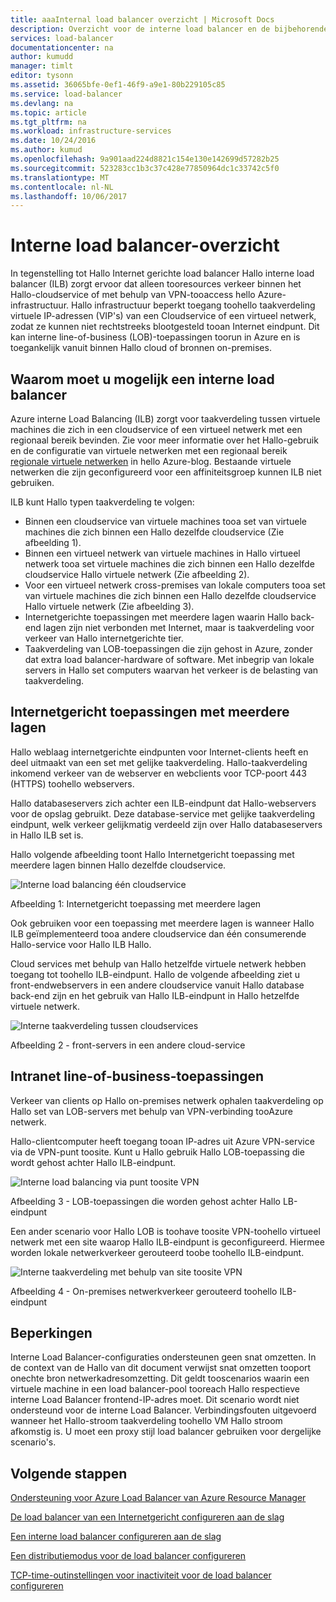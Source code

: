 ```yaml
---
title: aaaInternal load balancer overzicht | Microsoft Docs
description: Overzicht voor de interne load balancer en de bijbehorende functies. De werking van een load balancer voor Azure en mogelijke scenario's tooconfigure interne eindpunten
services: load-balancer
documentationcenter: na
author: kumudd
manager: timlt
editor: tysonn
ms.assetid: 36065bfe-0ef1-46f9-a9e1-80b229105c85
ms.service: load-balancer
ms.devlang: na
ms.topic: article
ms.tgt_pltfrm: na
ms.workload: infrastructure-services
ms.date: 10/24/2016
ms.author: kumud
ms.openlocfilehash: 9a901aad224d8821c154e130e142699d57282b25
ms.sourcegitcommit: 523283cc1b3c37c428e77850964dc1c33742c5f0
ms.translationtype: MT
ms.contentlocale: nl-NL
ms.lasthandoff: 10/06/2017
---
```

# <a name="internal-load-balancer-overview"></a>Interne load balancer-overzicht

In tegenstelling tot Hallo Internet gerichte load balancer Hallo interne load balancer (ILB) zorgt ervoor dat alleen tooresources verkeer binnen het Hallo-cloudservice of met behulp van VPN-tooaccess hello Azure-infrastructuur. Hallo infrastructuur beperkt toegang toohello taakverdeling virtuele IP-adressen (VIP's) van een Cloudservice of een virtueel netwerk, zodat ze kunnen niet rechtstreeks blootgesteld tooan Internet eindpunt. Dit kan interne line-of-business (LOB)-toepassingen toorun in Azure en is toegankelijk vanuit binnen Hallo cloud of bronnen on-premises.

## <a name="why-you-may-need-an-internal-load-balancer"></a>Waarom moet u mogelijk een interne load balancer

Azure interne Load Balancing (ILB) zorgt voor taakverdeling tussen virtuele machines die zich in een cloudservice of een virtueel netwerk met een regionaal bereik bevinden. Zie voor meer informatie over het Hallo-gebruik en de configuratie van virtuele netwerken met een regionaal bereik [regionale virtuele netwerken](https://azure.microsoft.com/blog/2014/05/14/regional-virtual-networks/) in hello Azure-blog. Bestaande virtuele netwerken die zijn geconfigureerd voor een affiniteitsgroep kunnen ILB niet gebruiken.

ILB kunt Hallo typen taakverdeling te volgen:

* Binnen een cloudservice van virtuele machines tooa set van virtuele machines die zich binnen een Hallo dezelfde cloudservice (Zie afbeelding 1).
* Binnen een virtueel netwerk van virtuele machines in Hallo virtueel netwerk tooa set virtuele machines die zich binnen een Hallo dezelfde cloudservice Hallo virtuele netwerk (Zie afbeelding 2).
* Voor een virtueel netwerk cross-premises van lokale computers tooa set van virtuele machines die zich binnen een Hallo dezelfde cloudservice Hallo virtuele netwerk (Zie afbeelding 3).
* Internetgerichte toepassingen met meerdere lagen waarin Hallo back-end lagen zijn niet verbonden met Internet, maar is taakverdeling voor verkeer van Hallo internetgerichte tier.
* Taakverdeling van LOB-toepassingen die zijn gehost in Azure, zonder dat extra load balancer-hardware of software. Met inbegrip van lokale servers in Hallo set computers waarvan het verkeer is de belasting van taakverdeling.

## <a name="internet-facing-multi-tier-applications"></a>Internetgericht toepassingen met meerdere lagen

Hallo weblaag internetgerichte eindpunten voor Internet-clients heeft en deel uitmaakt van een set met gelijke taakverdeling. Hallo-taakverdeling inkomend verkeer van de webserver en webclients voor TCP-poort 443 (HTTPS) toohello webservers.

Hallo databaseservers zich achter een ILB-eindpunt dat Hallo-webservers voor de opslag gebruikt. Deze database-service met gelijke taakverdeling eindpunt, welk verkeer gelijkmatig verdeeld zijn over Hallo databaseservers in Hallo ILB set is.

Hallo volgende afbeelding toont Hallo Internetgericht toepassing met meerdere lagen binnen Hallo dezelfde cloudservice.

![Interne load balancing één cloudservice](./media/load-balancer-internal-overview/IC736321.png)

Afbeelding 1: Internetgericht toepassing met meerdere lagen

Ook gebruiken voor een toepassing met meerdere lagen is wanneer Hallo ILB geïmplementeerd tooa andere cloudservice dan één consumerende Hallo-service voor Hallo ILB Hallo.

Cloud services met behulp van Hallo hetzelfde virtuele netwerk hebben toegang tot toohello ILB-eindpunt. Hallo de volgende afbeelding ziet u front-endwebservers in een andere cloudservice vanuit Hallo database back-end zijn en het gebruik van Hallo ILB-eindpunt in Hallo hetzelfde virtuele netwerk.

![Interne taakverdeling tussen cloudservices](./media/load-balancer-internal-overview/IC744147.png)

Afbeelding 2 - front-servers in een andere cloud-service

## <a name="intranet-line-of-business-applications"></a>Intranet line-of-business-toepassingen

Verkeer van clients op Hallo on-premises netwerk ophalen taakverdeling op Hallo set van LOB-servers met behulp van VPN-verbinding tooAzure netwerk.

Hallo-clientcomputer heeft toegang tooan IP-adres uit Azure VPN-service via de VPN-punt toosite. Kunt u Hallo gebruik Hallo LOB-toepassing die wordt gehost achter Hallo ILB-eindpunt.

![Interne load balancing via punt toosite VPN](./media/load-balancer-internal-overview/IC744148.png)

Afbeelding 3 - LOB-toepassingen die worden gehost achter Hallo LB-eindpunt

Een ander scenario voor Hallo LOB is toohave toosite VPN-toohello virtueel netwerk met een site waarop Hallo ILB-eindpunt is geconfigureerd. Hiermee worden lokale netwerkverkeer gerouteerd toobe toohello ILB-eindpunt.

![Interne taakverdeling met behulp van site toosite VPN](./media/load-balancer-internal-overview/IC744150.png)

Afbeelding 4 - On-premises netwerkverkeer gerouteerd toohello ILB-eindpunt

## <a name="limitations"></a>Beperkingen

Interne Load Balancer-configuraties ondersteunen geen snat omzetten. In de context van de Hallo van dit document verwijst snat omzetten tooport onechte bron netwerkadresomzetting.  Dit geldt tooscenarios waarin een virtuele machine in een load balancer-pool tooreach Hallo respectieve interne Load Balancer frontend-IP-adres moet. Dit scenario wordt niet ondersteund voor de interne Load Balancer. Verbindingsfouten uitgevoerd wanneer het Hallo-stroom taakverdeling toohello VM Hallo stroom afkomstig is. U moet een proxy stijl load balancer gebruiken voor dergelijke scenario's.

## <a name="next-steps"></a>Volgende stappen

[Ondersteuning voor Azure Load Balancer van Azure Resource Manager](load-balancer-arm.md)

[De load balancer van een Internetgericht configureren aan de slag](load-balancer-get-started-internet-arm-ps.md)

[Een interne load balancer configureren aan de slag](load-balancer-get-started-ilb-arm-ps.md)

[Een distributiemodus voor de load balancer configureren](load-balancer-distribution-mode.md)

[TCP-time-outinstellingen voor inactiviteit voor de load balancer configureren](load-balancer-tcp-idle-timeout.md)
